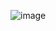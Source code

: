 
![image](https://user-images.githubusercontent.com/58075996/111066137-0f618980-84f0-11eb-9a5c-29510b0c98e2.png)
